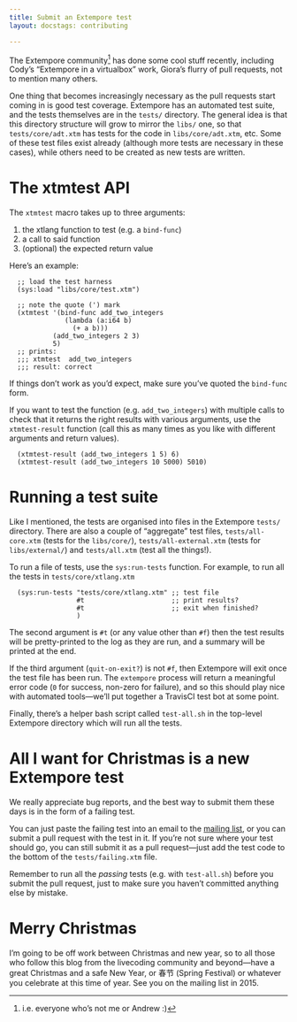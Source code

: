 ```yaml
---
title: Submit an Extempore test
layout: docstags: contributing

---
```


The Extempore community[^1] has done some cool stuff recently, including
Cody’s “Extempore in a virtualbox” work, Giora’s flurry of pull
requests, not to mention many others.

One thing that becomes increasingly necessary as the pull requests start
coming in is good test coverage. Extempore has an automated test suite,
and the tests themselves are in the `tests/` directory. The general idea
is that this directory structure will grow to mirror the `libs/` one, so
that `tests/core/adt.xtm` has tests for the code in `libs/core/adt.xtm`,
etc. Some of these test files exist already (although more tests are
necessary in these cases), while others need to be created as new tests
are written.

# The xtmtest API

The `xtmtest` macro takes up to three arguments:

1.  the xtlang function to test (e.g. a `bind-func`)
2.  a call to said function
3.  (optional) the expected return value

Here’s an example:

``` {.extempore}
  ;; load the test harness
  (sys:load "libs/core/test.xtm")

  ;; note the quote (') mark
  (xtmtest '(bind-func add_two_integers
              (lambda (a:i64 b)
                (+ a b)))
           (add_two_integers 2 3)
           5)
  ;; prints:
  ;;; xtmtest  add_two_integers
  ;;; result: correct
```

If things don’t work as you’d expect, make sure you’ve quoted the
`bind-func` form.

If you want to test the function (e.g. `add_two_integers`) with multiple
calls to check that it returns the right results with various arguments,
use the `xtmtest-result` function (call this as many times as you like
with different arguments and return values).

``` {.extempore}
  (xtmtest-result (add_two_integers 1 5) 6)
  (xtmtest-result (add_two_integers 10 5000) 5010)
```

# Running a test suite

Like I mentioned, the tests are organised into files in the Extempore
`tests/` directory. There are also a couple of “aggregate” test files,
`tests/all-core.xtm` (tests for the `libs/core/`),
`tests/all-external.xtm` (tests for `libs/external/`) and
`tests/all.xtm` (test all the things!).

To run a file of tests, use the `sys:run-tests` function. For example,
to run all the tests in `tests/core/xtlang.xtm`

``` {.extempore}
  (sys:run-tests "tests/core/xtlang.xtm" ;; test file
                 #t                      ;; print results?
                 #t                      ;; exit when finished?
                 )
```

The second argument is `#t` (or any value other than `#f`) then the test
results will be pretty-printed to the log as they are run, and a summary
will be printed at the end.

If the third argument (`quit-on-exit?`) is not `#f`, then Extempore will
exit once the test file has been run. The `extempore` process will
return a meaningful error code (`0` for success, non-zero for failure),
and so this should play nice with automated tools—we’ll put together a
TravisCI test bot at some point.

Finally, there’s a helper bash script called `test-all.sh` in the
top-level Extempore directory which will run all the tests.

# All I want for Christmas is a new Extempore test

We really appreciate bug reports, and the best way to submit them these
days is in the form of a failing test.

You can just paste the failing test into an email to the [mailing
list](mailto:extemporelang@googlegroups.com), or you can submit a pull
request with the test in it. If you’re not sure where your test should
go, you can still submit it as a pull request—just add the test code to
the bottom of the `tests/failing.xtm` file.

Remember to run all the *passing* tests (e.g. with `test-all.sh`) before
you submit the pull request, just to make sure you haven’t committed
anything else by mistake.

# Merry Christmas

I’m going to be off work between Christmas and new year, so to all those
who follow this blog from the livecoding community and beyond—have a
great Christmas and a safe New Year, or 春节 (Spring Festival) or
whatever you celebrate at this time of year. See you on the mailing list
in 2015.

[^1]: i.e. everyone who’s not me or Andrew :)
